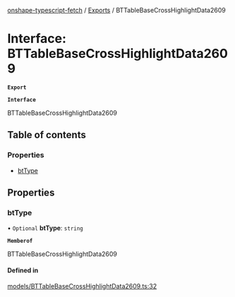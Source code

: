 [onshape-typescript-fetch](../README.md) / [Exports](../modules.md) / BTTableBaseCrossHighlightData2609

# Interface: BTTableBaseCrossHighlightData2609

**`Export`**

**`Interface`**

BTTableBaseCrossHighlightData2609

## Table of contents

### Properties

- [btType](BTTableBaseCrossHighlightData2609.md#bttype)

## Properties

### btType

• `Optional` **btType**: `string`

**`Memberof`**

BTTableBaseCrossHighlightData2609

#### Defined in

[models/BTTableBaseCrossHighlightData2609.ts:32](https://github.com/toebes/onshape-typescript-fetch/blob/3e11ae1/models/BTTableBaseCrossHighlightData2609.ts#L32)
